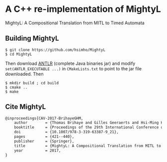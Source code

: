 # A C++ re-implementation of MightyL
MightyL: A Compositional Translation from MITL to Timed Automata


## Building MightyL

```console
$ git clone https://github.com/hsimho/MightyL
$ cd MightyL
```
Then download [ANTLR](https://www.antlr.org/download.html) (complete Java binaries jar) and modify
```set(ANTLR_EXECUTABLE ...)``` in ```CMakeLists.txt``` to point to the jar file downloaded.
Then
```
$ mkdir build ; cd build
$ cmake ..
$ make
```

## Cite MightyL 

```latex
@inproceedings{CAV-2017-BrihayeGHM,
	author        = {Thomas Brihaye and Gilles Geeraerts and Hsi-Ming Ho and Benjamin Monmege},
	booktitle     = {Proceedings of the 29th International Conference on Computer Aided Verification, Part I},
	doi           = {10.1007/978-3-319-63387-9_21},
	pages         = {421--440},
	publisher     = {Springer},
	title         = {MightyL: A Compositional Translation from MITL to Timed Automata},
	year          = 2017,
}
```
